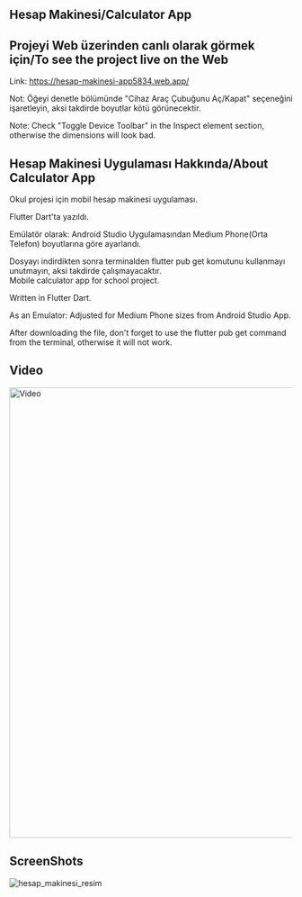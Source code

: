 ## Hesap Makinesi/Calculator App

## Projeyi Web üzerinden canlı olarak görmek için/To see the project live on the Web
Link: https://hesap-makinesi-app5834.web.app/

Not: Öğeyi denetle bölümünde "Cihaz Araç Çubuğunu Aç/Kapat" seçeneğini işaretleyin, aksi takdirde boyutlar kötü görünecektir.

Note: Check "Toggle Device Toolbar" in the Inspect element section, otherwise the dimensions will look bad.

## Hesap Makinesi Uygulaması Hakkında/About Calculator App
Okul projesi için mobil hesap makinesi uygulaması.

Flutter Dart'ta yazıldı.

Emülatör olarak: Android Studio Uygulamasından Medium Phone(Orta Telefon) boyutlarına göre ayarlandı.

Dosyayı indirdikten sonra terminalden flutter pub get komutunu kullanmayı unutmayın, aksi takdirde çalışmayacaktır.
<br>
Mobile calculator app for school project.

Written in Flutter Dart.

As an Emulator: Adjusted for Medium Phone sizes from Android Studio App.

After downloading the file, don't forget to use the flutter pub get command from the terminal, otherwise it will not work.

## Video
<a href="https://www.youtube.com/watch?v=-VpiBLzbmW8">
  <img src="https://github.com/user-attachments/assets/5031130b-4522-4d2c-9867-58176cf15b5b" alt="Video" width="800"/>
</a>

## ScreenShots 
![hesap_makinesi_resim](https://github.com/user-attachments/assets/3c2db3fd-7b80-4dc5-8e08-ed0710b5ec9e)
